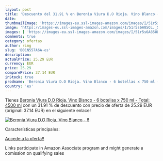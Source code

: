 ```yaml
---
layout: post
title: 'Descuento del 31.91 % en Beronia Viura D.O Rioja. Vino Blanco - 6'
date: 
thumbnailImage: 'https://images-eu.ssl-images-amazon.com/images/I/51r5s6A85OL._SL200_.jpg'
image: 'https://images-eu.ssl-images-amazon.com/images/I/51r5s6A85OL._SL200_.jpg'
images: [ 'https://images-eu.ssl-images-amazon.com/images/I/51r5s6A85OL._SL200_.jpg' ]
comments: true
category: ofertas
author: ring
slug: 'B01N557A6A-es'
description:
actualPrice: 25.29 EUR
currency: EUR
price: 25.29
comparePrice: 37.14 EUR
inStock: true
prodname: 'Beronia Viura D.O Rioja. Vino Blanco - 6 botellas x 750 ml - Total: 4500 ml'
country: 'es'
---
```


Tienes [Beronia Viura D.O Rioja. Vino Blanco - 6 botellas x 750 ml - Total: 4500 ml](https://www.amazon.es/dp/B01N557A6A/?tag=tolees-21) con un 31.91 % de descuento con precio de oferta de 25.29 EUR (original: 37.14 EUR) en el siguiente enlace!

[![Beronia Viura D.O Rioja. Vino Blanco - 6](https://images-eu.ssl-images-amazon.com/images/I/51r5s6A85OL._SL200_.jpg)](https://www.amazon.es/dp/B01N557A6A/?tag=tolees-21)

Características principales:


[Accede a la oferta!!](https://www.amazon.es/dp/B01N557A6A/?tag=tolees-21)

Links participate in Amazon Associate program and might generate a comission on qualifying sales


